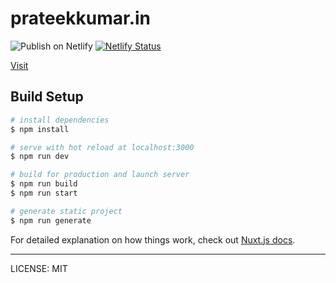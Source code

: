 # prateekkumar.in

![Publish on Netlify](https://github.com/prateekkumarweb/prateekkumar.in/workflows/Publish%20on%20Netlify/badge.svg?branch=master)
[![Netlify Status](https://api.netlify.com/api/v1/badges/2971fbc3-46a2-415f-b8be-5944ffe8bfc5/deploy-status)](https://app.netlify.com/sites/prateekkumar/deploys)

[Visit](https://prateekkumar.in)

## Build Setup

```bash
# install dependencies
$ npm install

# serve with hot reload at localhost:3000
$ npm run dev

# build for production and launch server
$ npm run build
$ npm run start

# generate static project
$ npm run generate
```

For detailed explanation on how things work, check out [Nuxt.js docs](https://nuxtjs.org).

---

LICENSE: MIT

